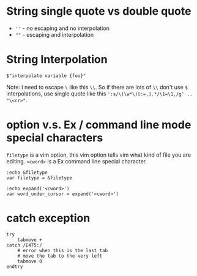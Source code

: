 # String single quote vs double quote

- `''` - no escaping and no interpolation
- `""` - escaping and interpolation

# String Interpolation

`$"interpolate variable {foo}"`

Note: I need to escape `\` like this `\\`. So if there are lots of `\\` don't
use `$` interpolations, use single quote like this
`':s/\(\w*\)[:=,].*/\1=\1,/g' .. "\<cr>"`.

# option v.s. Ex / command line mode special characters

`filetype` is a vim option, this vim option tells vim what kind of file you
are editing.
`<cword>` is a Ex command line special character.

```vim
:echo &filetype
var filetype = &filetype

:echo expand('<cword>')
var word_under_cursor = expand('<cword>')
```

# catch exception

```vim
try
    tabmove +
catch /E475:/
    # error when this is the last tab
    # move the tab to the very left
    tabmove 0
endtry
```
